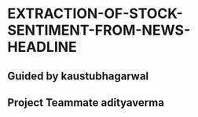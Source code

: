 # EXTRACTION-OF-STOCK-SENTIMENT-FROM-NEWS-HEADLINE
## Guided by kaustubhagarwal
## Project Teammate adityaverma
